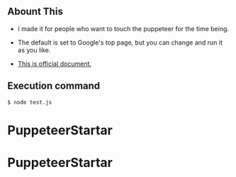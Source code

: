 ## Abount This

- I made it for people who want to touch the puppeteer for the time being.
- The default is set to Google's top page, but you can change and run it as you like.

- [This is official document.](https://github.com/puppeteer/puppeteer)

## Execution command

```
$ node test.js
```
# PuppeteerStartar
# PuppeteerStartar
